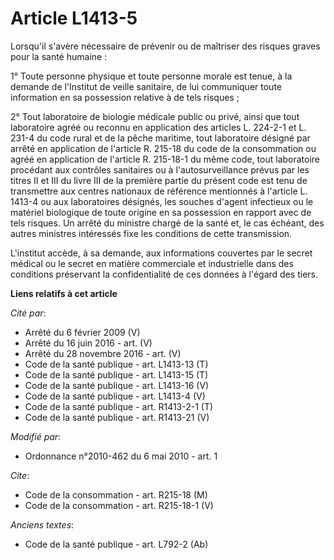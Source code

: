 # Article L1413-5

Lorsqu'il s'avère nécessaire de prévenir ou de maîtriser des risques graves pour la santé humaine : 

1° Toute personne physique et toute personne morale est tenue, à la demande de l'Institut de veille sanitaire, de lui
communiquer toute information en sa possession relative à de tels risques ; 

2° Tout laboratoire de biologie médicale public ou privé, ainsi que tout laboratoire agréé ou reconnu en application des
articles L. 224-2-1 et L. 231-4 du code rural et de la pêche maritime, tout laboratoire désigné par arrêté en application de
l'article R. 215-18 du code de la consommation ou agréé en application de l'article R. 215-18-1 du même code, tout
laboratoire procédant aux contrôles sanitaires ou à l'autosurveillance prévus par les titres II et III du livre III de la
première partie du présent code est tenu de transmettre aux centres nationaux de référence mentionnés à l'article L. 1413-4
ou aux laboratoires désignés, les souches d'agent infectieux ou le matériel biologique de toute origine en sa possession en
rapport avec de tels risques. Un arrêté du ministre chargé de la santé et, le cas échéant, des autres ministres intéressés
fixe les conditions de cette transmission. 

L'institut accède, à sa demande, aux informations couvertes par le secret médical ou le secret en matière commerciale et
industrielle dans des conditions préservant la confidentialité de ces données à l'égard des tiers.

**Liens relatifs à cet article**

_Cité par_:

  - Arrêté du 6 février 2009 (V)
  - Arrêté du 16 juin 2016 - art. (V)
  - Arrêté du 28 novembre 2016 - art. (V)
  - Code de la santé publique - art. L1413-13 (T)
  - Code de la santé publique - art. L1413-15 (T)
  - Code de la santé publique - art. L1413-16 (V)
  - Code de la santé publique - art. L1413-4 (V)
  - Code de la santé publique - art. R1413-2-1 (T)
  - Code de la santé publique - art. R1413-21 (V)

_Modifié par_:

  - Ordonnance n°2010-462 du 6 mai 2010 - art. 1

_Cite_:

  - Code de la consommation - art. R215-18 (M)
  - Code de la consommation - art. R215-18-1 (V)

_Anciens textes_:

  - Code de la santé publique - art. L792-2 (Ab)
